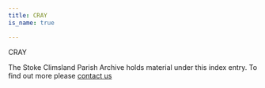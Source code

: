 ```yaml
---
title: CRAY
is_name: true

---
```


CRAY


The Stoke Climsland Parish Archive holds material under this index entry. To find out more please [contact us](/contact/)
